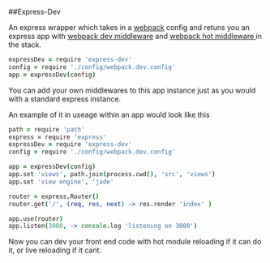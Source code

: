 ##Express-Dev

An express wrapper which takes in a [webpack](https://webpack.github.io/) config and retuns you an express app with [webpack dev middleware](https://github.com/webpack/webpack-dev-middleware) and [webpack hot middleware ](https://github.com/glenjamin/webpack-hot-middleware) in the stack. 

```coffeescript
expressDev = require 'express-dev'
config = require './config/webpack.dev.config'
app = expressDev(config)
```

You can add your own middlewares to this app instance just as you would with a standard express instance.

An example of it in useage within an app would look like this 

```coffeescript
path = require 'path'
express = require 'express' 
expressDev = require 'express-dev'
config = require './config/webpack.dev.config'

app = expressDev(config)
app.set 'views', path.join(process.cwd(), 'src', 'views')
app.set 'view engine', 'jade'

router = express.Router()
router.get('/', (req, res, next) -> res.render 'index' )

app.use(router)
app.listen(3000, -> console.log 'listening on 3000')
```

Now you can dev your front end code with hot module reloading if it can do it, or live reloading if it cant. 



